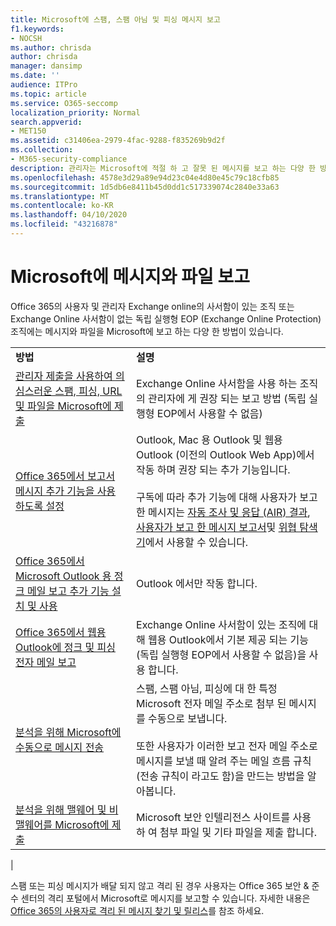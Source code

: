 ```yaml
---
title: Microsoft에 스팸, 스팸 아님 및 피싱 메시지 보고
f1.keywords:
- NOCSH
ms.author: chrisda
author: chrisda
manager: dansimp
ms.date: ''
audience: ITPro
ms.topic: article
ms.service: O365-seccomp
localization_priority: Normal
search.appverid:
- MET150
ms.assetid: c31406ea-2979-4fac-9288-f835269b9d2f
ms.collection:
- M365-security-compliance
description: 관리자는 Microsoft에 적절 하 고 잘못 된 메시지를 보고 하는 다양 한 방법에 대해 알아볼 수 있습니다.
ms.openlocfilehash: 4578e3d29a89e94d23c04e4d80e45c79c18cfb85
ms.sourcegitcommit: 1d5db6e8411b45d0dd1c517339074c2840e33a63
ms.translationtype: MT
ms.contentlocale: ko-KR
ms.lasthandoff: 04/10/2020
ms.locfileid: "43216878"
---
```

# <a name="report-messages-and-files-to-microsoft"></a>Microsoft에 메시지와 파일 보고

Office 365의 사용자 및 관리자 Exchange online의 사서함이 있는 조직 또는 Exchange Online 사서함이 없는 독립 실행형 EOP (Exchange Online Protection) 조직에는 메시지와 파일을 Microsoft에 보고 하는 다양 한 방법이 있습니다.

|||
|---|---|
|**방법**|**설명**|
|[관리자 제출을 사용하여 의심스러운 스팸, 피싱, URL 및 파일을 Microsoft에 제출](admin-submission.md)|Exchange Online 사서함을 사용 하는 조직의 관리자에 게 권장 되는 보고 방법 (독립 실행형 EOP에서 사용할 수 없음)|
|[Office 365에서 보고서 메시지 추가 기능을 사용 하도록 설정](enable-the-report-message-add-in.md)|Outlook, Mac 용 Outlook 및 웹용 Outlook (이전의 Outlook Web App)에서 작동 하며 권장 되는 추가 기능입니다. <br/><br/> 구독에 따라 추가 기능에 대해 사용자가 보고 한 메시지는 [자동 조사 및 응답 (AIR) 결과](air-view-investigation-results.md), [사용자가 보고 한 메시지 보고서](view-email-security-reports.md#user-reported-messages-report)및 [위협 탐색기](threat-explorer-views.md#email--submissions)에서 사용할 수 있습니다.|
|[Office 365에서 Microsoft Outlook 용 정크 메일 보고 추가 기능 설치 및 사용](junk-email-reporting-add-in-for-microsoft-outlook.md)|Outlook 에서만 작동 합니다.|
|[Office 365에서 웹용 Outlook에 정크 및 피싱 전자 메일 보고](report-junk-email-and-phishing-scams-in-outlook-on-the-web-eop.md)|Exchange Online 사서함이 있는 조직에 대해 웹용 Outlook에서 기본 제공 되는 기능 (독립 실행형 EOP에서 사용할 수 없음)을 사용 합니다.|
|[분석을 위해 Microsoft에 수동으로 메시지 전송](submit-spam-non-spam-and-phishing-scam-messages-to-microsoft-for-analysis.md)|스팸, 스팸 아님, 피싱에 대 한 특정 Microsoft 전자 메일 주소로 첨부 된 메시지를 수동으로 보냅니다. <br/><br/> 또한 사용자가 이러한 보고 전자 메일 주소로 메시지를 보낼 때 알려 주는 메일 흐름 규칙 (전송 규칙이 라고도 함)을 만드는 방법을 알아봅니다.|
|[분석을 위해 맬웨어 및 비 맬웨어를 Microsoft에 제출](submitting-malware-and-non-malware-to-microsoft-for-analysis.md)|Microsoft 보안 인텔리전스 사이트를 사용 하 여 첨부 파일 및 기타 파일을 제출 합니다.|
|

스팸 또는 피싱 메시지가 배달 되지 않고 격리 된 경우 사용자는 Office 365 보안 & 준수 센터의 격리 포털에서 Microsoft로 메시지를 보고할 수 있습니다. 자세한 내용은 [Office 365의 사용자로 격리 된 메시지 찾기 및 릴리스](find-and-release-quarantined-messages-as-a-user.md)를 참조 하세요.